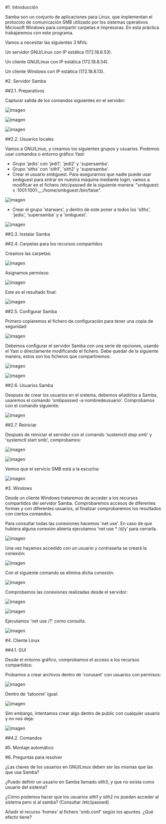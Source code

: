 #1. Introducción

Samba son un conjunto de aplicaciones para Linux, que implementan el protocolo de comunicación SMB utilizado por los sistemas operativos Microsoft Windows para compartir carpetas e impresoras. En esta práctica trabajaremos con este programa.

Vamos a necesitar las siguientes 3 MVs:

Un servidor GNU/Linux con IP estática (172.18.8.53).
 
Un cliente GNU/Linux con IP estática (172.18.8.54). 

Un cliente Windows con IP estática (172.18.8.13). 
 
#2. Servidor Samba

##2.1. Preparativos

Capturar salida de los comandos siguientes en el servidor:

![imagen](images/1.png)

![imagen](images/2.png)

![imagen](images/3.png)

##2.2. Usuarios locales

Vamos a GNU/Linux, y creamos los siguientes grupos y usuarios. Podemos usar comandos o entorno gráfico Yast:

* Grupo 'jedis' con 'jedi1', 'jedi2' y 'supersamba'.
* Grupo 'siths' con 'sith1', 'sith2' y 'supersamba'.
* Crear el usuario smbguest. Para asegurarnos que nadie puede usar smbguest para entrar en nuestra máquina mediante login, vamos a modificar en el fichero /etc/passwd de la siguiente manera: "smbguest: x :1001:1001:,,,:/home/smbguest:/bin/false".

![imagen](images/5.png)

* Crear el grupo 'starwars', y dentro de este poner a todos los 'siths', 'jedis', 'supersamba' y a 'smbguest'.

![imagen](images/4.png)

##2.3. Instalar Samba

##2.4. Carpetas para los recursos compartidos

Creamos las carpetas:

![imagen](images/7.png)

Asignamos permisos:

![imagen](images/8.png)

Este es el resultado final:

![imagen](images/11.png)

##2.5. Configurar Samba

Primero copiaremos el fichero de configuración para tener una copia de seguridad:

![imagen](images/12.png)

Debemos configurar el servidor Samba con una serie de opciones, usando el Yast o directamente modificando el fichero. Debe quedar de la siguiente manera, estos son los ficheros que compartiremos:

![imagen](images/13.png)

![imagen](images/14.png)

##2.6. Usuarios Samba

Despues de crear los usuarios en el sistema, debemos añadirlos a Samba, usaremos el comando 'smbpasswd -a nombredeusuario'. Comprobamos con el comando siguiente:

![imagen](images/15.png)

##2.7. Reiniciar

Después de reiniciar el servidor con el comando 'sustemctl stop smb' y 'systemctl start smb', comprobamos:

![imagen](images/16.png)

![imagen](images/17.png)

Vemos que el servicio SMB está a la escucha:

![imagen](images/19.png)

#3. Windows

Desde un cliente Windows trataremos de acceder a los recursos compartidos del servidor Samba. Comprobaremos accesos de diferentes formas y con diferentes usuarios, al finalizar comprobaremos los resultados con ciertos comandos.

Para consultar todas las conexiones hacemos 'net use'. En caso de que hubiera alguna conexión abierta ejecutamos 'net use * /d/y' para cerrarla.

![imagen](images/20.png)

Una vez hayamos accedido con un usuario y contraseña se creará la conexión:

![imagen](images/22.png)

Con el siguiente comando se elimina dicha conexión:

![imagen](images/23.png)

Comprobamos las conexiones realizadas desde el servidor:

![imagen](images/25.png)

![imagen](images/26.png)

Ejecutamos 'net use /?' como consulta.

![imagen](images/27.png)

#4. Cliente Linux

##4.1. GUI

Desde el entorno gráfico, comprobamos el acceso a los recursos compartidos:

Probamos a crear archivos dentro de 'corusant' con usuarios con permisos:

![imagen](images/28.png)

Dentro de 'tatooine' igual:

![imagen](images/29.png)

Sim embargo, intentamos crear algo dentro de public con cualquier usuario y no nos deja:

![imagen](images/30.png)

##4.2. Comandos

#5. Montaje automático

#6. Preguntas para resolver

¿Las claves de los usuarios en GNU/Linux deben ser las mismas que las que usa Samba?

¿Puedo definir un usuario en Samba llamado sith3, y que no exista como usuario del sistema?

¿Cómo podemos hacer que los usuarios sith1 y sith2 no puedan acceder al sistema pero sí al samba? (Consultar /etc/passwd)

Añadir el recurso 'homes' al fichero 'smb.conf' según los apuntes. ¿Qué efecto tiene?
